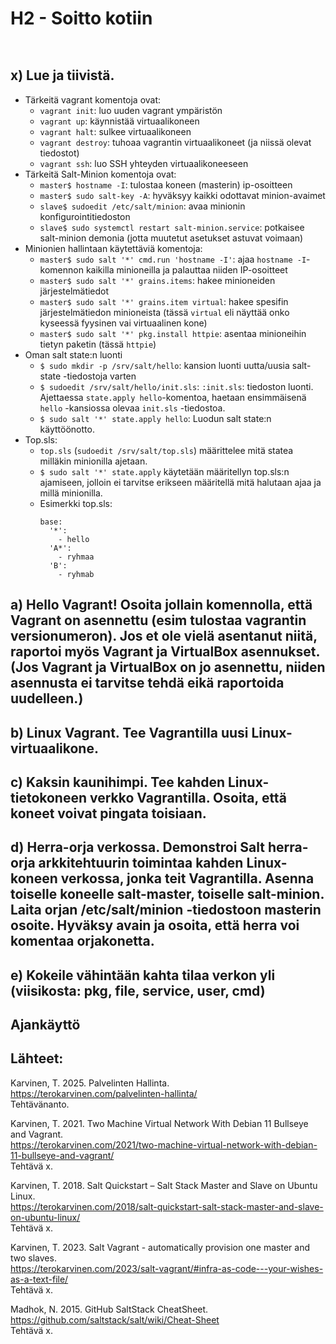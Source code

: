 # H2 - Soitto kotiin
<img src="
" width="500"> <br/>
```
```

## x) Lue ja tiivistä. 
- Tärkeitä vagrant komentoja ovat:
   - ```vagrant init```: luo uuden vagrant ympäristön
   - ```vagrant up```: käynnistää virtuaalikoneen
   - ```vagrant halt```: sulkee virtuaalikoneen
   - ```vagrant destroy```: tuhoaa vagrantin virtuaalikoneet (ja niissä olevat tiedostot)
   - ```vagrant ssh```: luo SSH yhteyden virtuaalikoneeseen
- Tärkeitä Salt-Minion komentoja ovat:
   - ```master$ hostname -I```: tulostaa koneen (masterin) ip-osoitteen
   - ```master$ sudo salt-key -A```: hyväksyy kaikki odottavat minion-avaimet
   - ```slave$ sudoedit /etc/salt/minion```: avaa minionin konfigurointitiedoston
   - ```slave$ sudo systemctl restart salt-minion.service```: potkaisee salt-minion demonia (jotta muutetut asetukset astuvat voimaan)
- Minionien hallintaan käytettäviä komentoja:
   - ```master$ sudo salt '*' cmd.run 'hostname -I'```: ajaa ```hostname -I```-komennon kaikilla minioneilla ja palauttaa niiden IP-osoitteet
   - ```master$ sudo salt '*' grains.items```: hakee minioneiden järjestelmätiedot
   - ```master$ sudo salt '*' grains.item virtual```: hakee spesifin järjestelmätiedon minioneista (tässä ```virtual``` eli näyttää onko kyseessä fyysinen vai virtuaalinen kone)
   - ```master$ sudo salt '*' pkg.install httpie```: asentaa minioneihin tietyn paketin (tässä ```httpie```)
- Oman salt state:n luonti
   - ```$ sudo mkdir -p /srv/salt/hello```: kansion luonti uutta/uusia salt-state -tiedostoja varten
   - ```$ sudoedit /srv/salt/hello/init.sls```: ```:init.sls```: tiedoston luonti. Ajettaessa ```state.apply hello```-komentoa, haetaan ensimmäisenä ```hello``` -kansiossa olevaa ```init.sls``` -tiedostoa.
   - ```$ sudo salt '*' state.apply hello```: Luodun salt state:n käyttöönotto.
- Top.sls: 
   - ```top.sls``` (```sudoedit /srv/salt/top.sls```) määrittelee mitä statea milläkin minionilla ajetaan.
   - ```$ sudo salt '*' state.apply``` käytetään määritellyn top.sls:n ajamiseen, jolloin ei tarvitse erikseen määritellä mitä halutaan ajaa ja millä minionilla.
   - Esimerkki top.sls:
     ```
     base:
       '*':
         - hello
       'A*':
         - ryhmaa
       'B':
         - ryhmab
     ```

## a) Hello Vagrant! Osoita jollain komennolla, että Vagrant on asennettu (esim tulostaa vagrantin versionumeron). Jos et ole vielä asentanut niitä, raportoi myös Vagrant ja VirtualBox asennukset. (Jos Vagrant ja VirtualBox on jo asennettu, niiden asennusta ei tarvitse tehdä eikä raportoida uudelleen.)


## b) Linux Vagrant. Tee Vagrantilla uusi Linux-virtuaalikone.


## c) Kaksin kaunihimpi. Tee kahden Linux-tietokoneen verkko Vagrantilla. Osoita, että koneet voivat pingata toisiaan.


## d) Herra-orja verkossa. Demonstroi Salt herra-orja arkkitehtuurin toimintaa kahden Linux-koneen verkossa, jonka teit Vagrantilla. Asenna toiselle koneelle salt-master, toiselle salt-minion. Laita orjan /etc/salt/minion -tiedostoon masterin osoite. Hyväksy avain ja osoita, että herra voi komentaa orjakonetta.


## e) Kokeile vähintään kahta tilaa verkon yli (viisikosta: pkg, file, service, user, cmd)




## Ajankäyttö 


## Lähteet: 
Karvinen, T. 2025. Palvelinten Hallinta.   
https://terokarvinen.com/palvelinten-hallinta/   
Tehtävänanto.   

Karvinen, T. 2021. Two Machine Virtual Network With Debian 11 Bullseye and Vagrant.     
https://terokarvinen.com/2021/two-machine-virtual-network-with-debian-11-bullseye-and-vagrant/    
Tehtävä x.    

Karvinen, T. 2018. Salt Quickstart – Salt Stack Master and Slave on Ubuntu Linux.    
https://terokarvinen.com/2018/salt-quickstart-salt-stack-master-and-slave-on-ubuntu-linux/    
Tehtävä x.    

Karvinen, T. 2023. Salt Vagrant - automatically provision one master and two slaves.    
https://terokarvinen.com/2023/salt-vagrant/#infra-as-code---your-wishes-as-a-text-file/    
Tehtävä x.    

Madhok, N. 2015. GitHub SaltStack CheatSheet.    
https://github.com/saltstack/salt/wiki/Cheat-Sheet    
Tehtävä x.    

